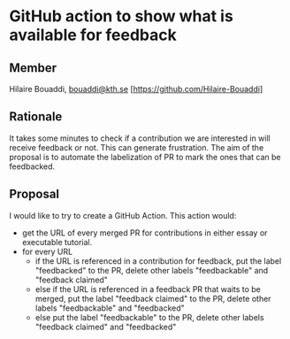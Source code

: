 # GitHub action to show what is available for feedback 

## Member

Hilaire Bouaddi, bouaddi@kth.se [https://github.com/Hilaire-Bouaddi]

## Rationale 

It takes some minutes to check if a contribution we are interested in will receive feedback or not. This can generate frustration.
The aim of the proposal is to automate the labelization of PR to mark the ones that can be feedbacked. 

## Proposal

I would like to try to create a GitHub Action. This action would:
- get the URL of every merged PR for contributions in either essay or executable tutorial. 
- for every URL 
  - if the URL is referenced in a contribution for feedback, put the label "feedbacked" to the PR, delete other labels "feedbackable" and "feedback claimed"
  - else if the URL is referenced in a feedback PR that waits to be merged, put the label "feedback claimed" to the PR, delete other labels "feedbackable" and "feedbacked"
  - else put the label "feedbackable" to the PR, delete other labels "feedback claimed" and "feedbacked"
